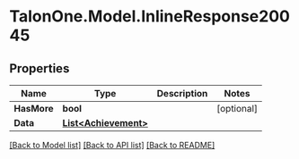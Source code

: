 # TalonOne.Model.InlineResponse20045
## Properties

Name | Type | Description | Notes
------------ | ------------- | ------------- | -------------
**HasMore** | **bool** |  | [optional] 
**Data** | [**List&lt;Achievement&gt;**](Achievement.md) |  | 

[[Back to Model list]](../README.md#documentation-for-models) [[Back to API list]](../README.md#documentation-for-api-endpoints) [[Back to README]](../README.md)

